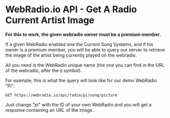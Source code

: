 # WebRadio.io API - Get A Radio Current Artist Image

**For this to work, the given webradio owner must be a premium member.**

If a given WebRadio enabled one the Current Song Systems, and if his owner is a premium member, you will be able to query our server to retrieve the image of the artist being currently played on the webradio.

All you need is the WebRadio unique name (the one you can find in the URL of the webradio, after the `@` symbol).

For example, this is what the query will look like for our demo WebRadio "Pi":

`GET https://webradio.io/api/radio/pi/song/picture`

Just change "pi" with the ID of your own WebRadio and you will get a response containing an URL of the image.
